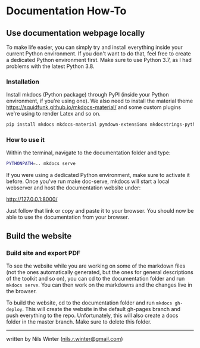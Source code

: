 # Documentation How-To

## Use documentation webpage locally

To make life easier, you can simply try and install everything inside your current Python environment. If you don't want to do that, feel free to create a dedicated Python environment first. Make sure to use Python 3.7, as I had problems with the latest Python 3.8.

### Installation

Install mkdocs (Python package) through PyPI (inside your Python environment, if you're using one). We also need to install the material theme https://squidfunk.github.io/mkdocs-material/ and some custom plugins we're using to render Latex and so on.

```bash
pip install mkdocs mkdocs-material pymdown-extensions mkdocstrings-python mkdocs-jupyter
```

### How to use it

Within the terminal, navigate to the documentation folder and type:

```bash
PYTHONPATH=.. mkdocs serve
```

If you were using a dedicated Python environment, make sure to activate it before. Once you've run make doc-serve, mkdocs will start a local webserver and host the documentation website under:

http://127.0.0.1:8000/

Just follow that link or copy and paste it to your browser. You should now be able to use the documentation from your browser.

## Build the website

### Build site and export PDF

To see the website while you are working on some of the markdown files (not the ones automatically generated, but the ones for general descriptions of the toolkit and so on), you can cd to the documentation folder and run `mkdocs serve`. You can then work on the markdowns and the changes live in the browser.

To build the website, cd to the documentation folder and run `mkdocs gh-deploy`. This will create the website in the default gh-pages branch and push everything to the repo. Unfortunately, this will also create a docs folder in the master branch. Make sure to delete this folder.



---

written by Nils Winter (nils.r.winter@gmail.com)